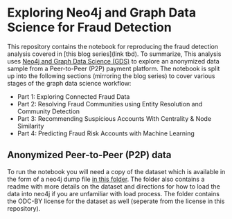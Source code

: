 # Exploring Neo4j and Graph Data Science for Fraud Detection


This repository contains the notebook for reproducing the fraud detection analysis covered in [this blog series](link tbd). To summarize, This analysis uses [Neo4j and Graph Data Science (GDS)](https://neo4j.com/docs/graph-data-science/current/) to explore an anonymized data sample from a Peer-to-Peer (P2P) payment platform.  The notebook is split up into the following sections (mirroring the blog series) to cover various stages of the graph data science workflow:

- Part 1: Exploring Connected Fraud Data
- Part 2: Resolving Fraud Communities using Entity Resolution and Community Detection
- Part 3: Recommending Suspicious Accounts With Centrality & Node Similarity
- Part 4: Predicting Fraud Risk Accounts with Machine Learning


## Anonymized Peer-to-Peer (P2P) data
To run the notebook you will need a copy of the dataset which is available in the form of a neo4j dump file [in this folder](https://drive.google.com/drive/folders/1LaNFObKnZb1Ty8T7kPLCYlXDUlHU7FGa?usp=sharing). The folder also contains a readme with more details on the dataset and directions for how to load the data into neo4j if you are unfamiliar with load process. The folder contains the ODC-BY license for the dataset as well (seperate from the license in this repository).
